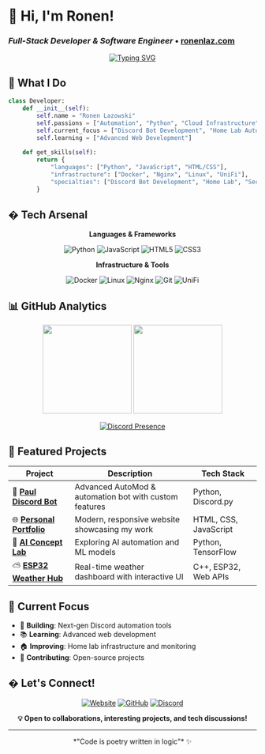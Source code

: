 # 👋 Hi, I'm Ronen! 
### *Full-Stack Developer & Software Engineer* • [ronenlaz.com](https://www.ronenlaz.com)

<div align="center">
  
[![Typing SVG](https://readme-typing-svg.herokuapp.com?font=Fira+Code&pause=1000&color=3B82F6&center=true&vCenter=true&width=435&lines=Full-Stack+Developer;Home+Lab+Enthusiast;Python+%26+Automation+Expert)](https://git.io/typing-svg) 

</div>

## 🚀 What I Do

```python
class Developer:
    def __init__(self):
        self.name = "Ronen Lazowski"
        self.passions = ["Automation", "Python", "Cloud Infrastructure"]
        self.current_focus = ["Discord Bot Development", "Home Lab Automation"]
        self.learning = ["Advanced Web Development"]
    
    def get_skills(self):
        return {
            "languages": ["Python", "JavaScript", "HTML/CSS"],
            "infrastructure": ["Docker", "Nginx", "Linux", "UniFi"],
            "specialties": ["Discord Bot Development", "Home Lab", "Security"]
        }
```

## �️ Tech Arsenal

<div align="center">

**Languages & Frameworks**
  
![Python](https://img.shields.io/badge/Python-3776AB?style=for-the-badge&logo=python&logoColor=white)
![JavaScript](https://img.shields.io/badge/JavaScript-F7DF1E?style=for-the-badge&logo=javascript&logoColor=black)
![HTML5](https://img.shields.io/badge/HTML5-E34F26?style=for-the-badge&logo=html5&logoColor=white)
![CSS3](https://img.shields.io/badge/CSS3-1572B6?style=for-the-badge&logo=css3&logoColor=white)

**Infrastructure & Tools**

![Docker](https://img.shields.io/badge/Docker-2496ED?style=for-the-badge&logo=docker&logoColor=white)
![Linux](https://img.shields.io/badge/Linux-FCC624?style=for-the-badge&logo=linux&logoColor=black)
![Nginx](https://img.shields.io/badge/Nginx-009639?style=for-the-badge&logo=nginx&logoColor=white)
![Git](https://img.shields.io/badge/Git-F05032?style=for-the-badge&logo=git&logoColor=white)
![UniFi](https://img.shields.io/badge/UniFi-0559C9?style=for-the-badge&logo=ubiquiti&logoColor=white)

</div>

## 📊 GitHub Analytics

<div align="center">

<img height="180em" src="https://github-readme-stats.vercel.app/api/top-langs/?username=ronenlazowski&layout=compact&theme=tokyonight&hide_border=true"/>

<img src="https://github-readme-stats.vercel.app/api/wakatime?username=ronenlazowski&theme=tokyonight&hide_border=true&layout=compact" height="180em" />

[![Discord Presence](https://lanyard.cnrad.dev/api/445899149997768735)](https://discord.com/users/445899149997768735)

</div>

## 🎯 Featured Projects

<div align="center">

| Project | Description | Tech Stack |
|---------|-------------|------------|
| 🤖 **[Paul Discord Bot](https://github.com/ronenlazowski/paul)** | Advanced AutoMod & automation bot with custom features | Python, Discord.py |
| 🌐 **[Personal Portfolio](https://github.com/ronenlazowski/website)** | Modern, responsive website showcasing my work | HTML, CSS, JavaScript |
| 🧠 **[AI Concept Lab](https://github.com/ronenlazowski/ai-concept)** | Exploring AI automation and ML models | Python, TensorFlow |
| ⛅ **[ESP32 Weather Hub](https://github.com/ronenlazowski/weatherdash)** | Real-time weather dashboard with interactive UI | C++, ESP32, Web APIs |

</div>

## 🌟 Current Focus

- 🔧 **Building**: Next-gen Discord automation tools
- 📚 **Learning**: Advanced web development
- 🏠 **Improving**: Home lab infrastructure and monitoring
- 🤝 **Contributing**: Open-source projects
## � Let's Connect!

<div align="center">

[![Website](https://img.shields.io/badge/🌐_Portfolio-ronenlaz.com-3B82F6?style=for-the-badge)](https://www.ronenlaz.com)
[![GitHub](https://img.shields.io/badge/GitHub-ronenlazowski-181717?style=for-the-badge&logo=github)](https://github.com/ronenlazowski)
[![Discord](https://img.shields.io/badge/Discord-Chat_with_me-5865F2?style=for-the-badge&logo=discord&logoColor=white)](https://discord.com/users/1357038796532875406)

**💡 Open to collaborations, interesting projects, and tech discussions!**

</div>

---

<div align="center">  
  *"Code is poetry written in logic"* ✨
</div>

